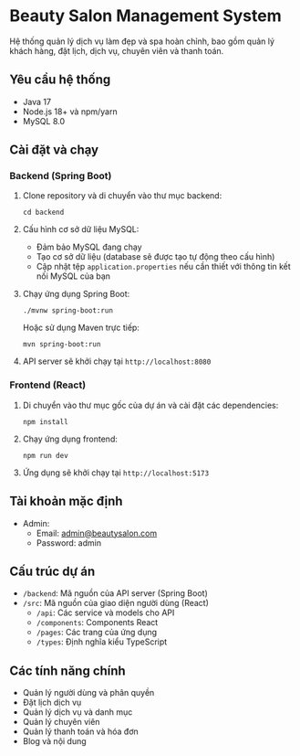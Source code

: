 
# Beauty Salon Management System

Hệ thống quản lý dịch vụ làm đẹp và spa hoàn chỉnh, bao gồm quản lý khách hàng, đặt lịch, dịch vụ, chuyên viên và thanh toán.

## Yêu cầu hệ thống

- Java 17
- Node.js 18+ và npm/yarn
- MySQL 8.0

## Cài đặt và chạy

### Backend (Spring Boot)

1. Clone repository và di chuyển vào thư mục backend:
   ```
   cd backend
   ```

2. Cấu hình cơ sở dữ liệu MySQL:
   - Đảm bảo MySQL đang chạy
   - Tạo cơ sở dữ liệu (database sẽ được tạo tự động theo cấu hình)
   - Cập nhật tệp `application.properties` nếu cần thiết với thông tin kết nối MySQL của bạn

3. Chạy ứng dụng Spring Boot:
   ```
   ./mvnw spring-boot:run
   ```
   Hoặc sử dụng Maven trực tiếp:
   ```
   mvn spring-boot:run
   ```

4. API server sẽ khởi chạy tại `http://localhost:8080`

### Frontend (React)

1. Di chuyển vào thư mục gốc của dự án và cài đặt các dependencies:
   ```
   npm install
   ```

2. Chạy ứng dụng frontend:
   ```
   npm run dev
   ```

3. Ứng dụng sẽ khởi chạy tại `http://localhost:5173`

## Tài khoản mặc định

- Admin:
  - Email: admin@beautysalon.com
  - Password: admin

## Cấu trúc dự án

- `/backend`: Mã nguồn của API server (Spring Boot)
- `/src`: Mã nguồn của giao diện người dùng (React)
  - `/api`: Các service và models cho API
  - `/components`: Components React
  - `/pages`: Các trang của ứng dụng
  - `/types`: Định nghĩa kiểu TypeScript

## Các tính năng chính

- Quản lý người dùng và phân quyền
- Đặt lịch dịch vụ
- Quản lý dịch vụ và danh mục
- Quản lý chuyên viên
- Quản lý thanh toán và hóa đơn
- Blog và nội dung
